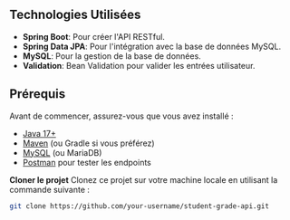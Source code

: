## Technologies Utilisées
- **Spring Boot**: Pour créer l'API RESTful.
- **Spring Data JPA**: Pour l'intégration avec la base de données MySQL.
- **MySQL**: Pour la gestion de la base de données.
- **Validation**: Bean Validation pour valider les entrées utilisateur.

## Prérequis
Avant de commencer, assurez-vous que vous avez installé :
- [Java 17+](https://www.oracle.com/java/technologies/javase-jdk17-downloads.html)
- [Maven](https://maven.apache.org/install.html) (ou Gradle si vous préférez)
- [MySQL](https://dev.mysql.com/downloads/installer/) (ou MariaDB)
- [Postman](https://www.postman.com/) pour tester les endpoints

**Cloner le projet**
   Clonez ce projet sur votre machine locale en utilisant la commande suivante :
   ```bash
   git clone https://github.com/your-username/student-grade-api.git